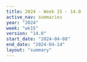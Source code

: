 ```yaml
---
title: 2024 - Week 15 - 14.0
active_nav: summaries
year: "2024"
week: "wk15"
version: "14.0"
start_date: "2024-04-08"
end_date: "2024-04-14"
layout: "summary"
---
```

